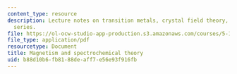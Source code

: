 ```yaml
---
content_type: resource
description: Lecture notes on transition metals, crystal field theory, and the spectrochemical
  series.
file: https://ol-ocw-studio-app-production.s3.amazonaws.com/courses/5-111-principles-of-chemical-science-fall-2008/b88d10b6fb8188deaff7e56e93f916fb_lecnotes30.pdf
file_type: application/pdf
resourcetype: Document
title: Magnetism and spectrochemical theory
uid: b88d10b6-fb81-88de-aff7-e56e93f916fb
---
```

